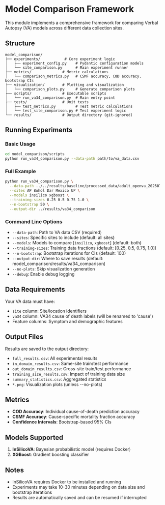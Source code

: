 # Model Comparison Framework

This module implements a comprehensive framework for comparing Verbal Autopsy (VA) models across different data collection sites.

## Structure

```
model_comparison/
├── experiments/           # Core experiment logic
│   ├── experiment_config.py    # Pydantic configuration models
│   └── site_comparison.py      # Main experiment runner
├── metrics/              # Metric calculations
│   └── comparison_metrics.py   # CSMF accuracy, COD accuracy, bootstrap CIs
├── visualization/        # Plotting and visualization
│   └── comparison_plots.py     # Generate comparison plots
├── scripts/              # Executable scripts
│   └── run_va34_comparison.py  # Main entry point
├── tests/                # Unit tests
│   ├── test_metrics.py         # Test metric calculations
│   └── test_site_comparison.py # Test experiment logic
└── results/              # Output directory (git-ignored)
```

## Running Experiments

### Basic Usage

```bash
cd model_comparison/scripts
python run_va34_comparison.py --data-path path/to/va_data.csv
```

### Full Example

```bash
python run_va34_comparison.py \
  --data-path ../../results/baseline/processed_data/adult_openva_20250717_163656.csv \
  --sites AP Bohol Dar Mexico UP \
  --models insilico xgboost \
  --training-sizes 0.25 0.5 0.75 1.0 \
  --n-bootstrap 50 \
  --output-dir ../results/va34_comparison
```

### Command Line Options

- `--data-path`: Path to VA data CSV (required)
- `--sites`: Specific sites to include (default: all sites)
- `--models`: Models to compare [`insilico`, `xgboost`] (default: both)
- `--training-sizes`: Training data fractions (default: [0.25, 0.5, 0.75, 1.0])
- `--n-bootstrap`: Bootstrap iterations for CIs (default: 100)
- `--output-dir`: Where to save results (default: model_comparison/results/va34_comparison)
- `--no-plots`: Skip visualization generation
- `--debug`: Enable debug logging

## Data Requirements

Your VA data must have:
- `site` column: Site/location identifiers
- `va34` column: VA34 cause of death labels (will be renamed to 'cause')
- Feature columns: Symptom and demographic features

## Output Files

Results are saved to the output directory:
- `full_results.csv`: All experimental results
- `in_domain_results.csv`: Same-site train/test performance
- `out_domain_results.csv`: Cross-site train/test performance
- `training_size_results.csv`: Impact of training data size
- `summary_statistics.csv`: Aggregated statistics
- `*.png`: Visualization plots (unless --no-plots)

## Metrics

- **COD Accuracy**: Individual cause-of-death prediction accuracy
- **CSMF Accuracy**: Cause-specific mortality fraction accuracy
- **Confidence Intervals**: Bootstrap-based 95% CIs

## Models Supported

1. **InSilicoVA**: Bayesian probabilistic model (requires Docker)
2. **XGBoost**: Gradient boosting classifier

## Notes

- InSilicoVA requires Docker to be installed and running
- Experiments may take 10-30 minutes depending on data size and bootstrap iterations
- Results are automatically saved and can be resumed if interrupted
